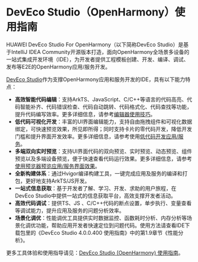 # DevEco Studio（OpenHarmony）使用指南



HUAWEI DevEco Studio For OpenHarmony（以下简称DevEco Studio）是基于IntelliJ IDEA Community开源版本打造，面向OpenHarmony全场景多设备的一站式集成开发环境（IDE），为开发者提供工程模板创建、开发、编译、调试、发布等E2E的OpenHarmony应用/服务开发。

[DevEco Studio](../../release-notes/OpenHarmony-v4.0-beta2.md#配套关系)作为支撑OpenHarmony应用和服务开发的IDE，具有以下能力特点：

- **高效智能代码编辑**：支持ArkTS、JavaScript、C/C++等语言的代码高亮、代码智能补齐、代码错误检查、代码自动跳转、代码格式化、代码查找等功能，提升代码编写效率。更多详细信息，请参考[编辑器使用技巧](https://developer.harmonyos.com/cn/docs/documentation/doc-guides/ohos-editor-usage-tips-0000001263360493)。
- **低代码可视化开发**：丰富的UI界面编辑能力，支持自由拖拽组件和可视化数据绑定，可快速预览效果，所见即所得；同时支持卡片的零代码开发，降低开发门槛和提升界面开发效率。更多详细信息，请参考使用[低代码开发应用/服务](https://developer.harmonyos.com/cn/docs/documentation/doc-guides/ohos-low-code-development-0000001218440652)。
- **多端双向实时预览**：支持UI界面代码的双向预览、实时预览、动态预览、组件预览以及多端设备预览，便于快速查看代码运行效果。更多详细信息，请参考[使用预览器预览应用/服务界面效果](https://developer.harmonyos.com/cn/docs/documentation/doc-guides/ohos-previewing-app-service-0000001218760596)。
- **全新构建体系**：通过Hvigor编译构建工具，一键完成应用及服务的编译和打包，更好地支持ArkTS/JS开发。
- **一站式信息获取**：基于开发者了解、学习、开发、求助的用户旅程，在DevEco Studio中提供一站式的信息获取平台，高效支撑开发者活动。
- **高效代码调试**：提供TS、JS 、C/C++代码的断点设置，单步执行、变量查看等调试能力，提升应用及服务的问题分析效率。
- **场景化调优**：性能调优工具提供实时数据监控、函数耗时分析、内存分析等场景化调优功能，帮助应用开发者快速定位到问题代码。使用方法请查看IDE下载包里的《DevEco Studio 4.0.0.400 使用指南》中的第1.9章节《性能分析》。

更多工具体验和使用指导请见：[DevEco Studio (OpenHarmony) 使用指南](https://developer.harmonyos.com/cn/docs/documentation/doc-guides/ohos-deveco-studio-overview-0000001263280421)。


